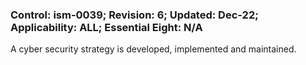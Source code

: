 ### Control: ism-0039; Revision: 6; Updated: Dec-22; Applicability: ALL; Essential Eight: N/A
<p>A cyber security strategy is developed, implemented and maintained.</p>